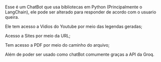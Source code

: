 Esse é um ChatBot que usa bibliotecas em Python (Principalmente o LangChain), ele pode ser alterado para responder de acordo com o usuario queira.

Ele tem acesso a Vidios do Youtube por meio das legendas geradas;

Acesso a Sites por meio da URL;

Tem acesso a PDF por meio do caminho do arquivo;

Além de poder ser usado como chatBot comumente graças a API da Groq.
